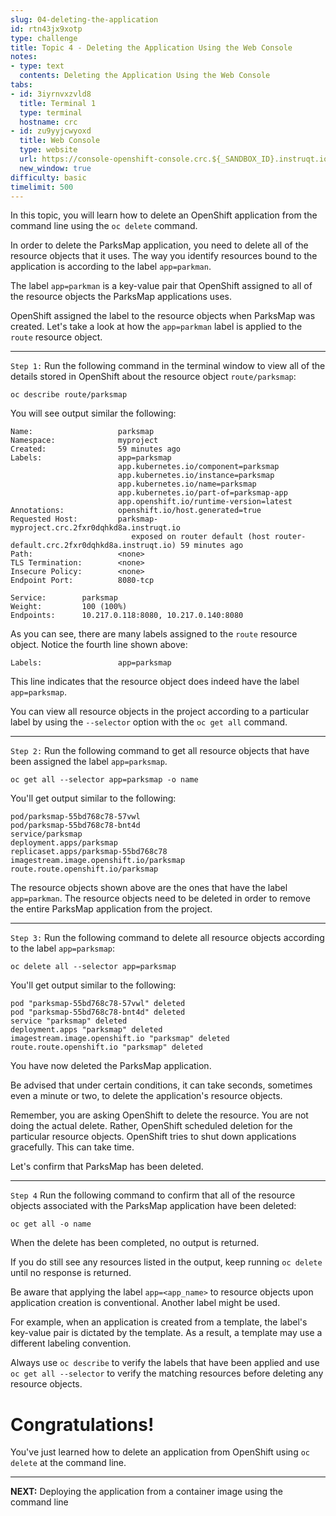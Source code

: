 ```yaml
---
slug: 04-deleting-the-application
id: rtn43jx9xotp
type: challenge
title: Topic 4 - Deleting the Application Using the Web Console
notes:
- type: text
  contents: Deleting the Application Using the Web Console
tabs:
- id: 3iyrnvxzvld8
  title: Terminal 1
  type: terminal
  hostname: crc
- id: zu9yyjcwyoxd
  title: Web Console
  type: website
  url: https://console-openshift-console.crc.${_SANDBOX_ID}.instruqt.io
  new_window: true
difficulty: basic
timelimit: 500
---
```

In this topic, you will learn how to delete an OpenShift application from the command line using the `oc delete` command.

In order to delete the ParksMap application, you need to delete all of the resource objects that it uses. The way you identify resources bound to the application is according to the label `app=parkman`.

The label `app=parkman` is a key-value pair that OpenShift assigned to all of the resource objects the ParksMap applications uses.

OpenShift assigned the label to the resource objects when ParksMap was created. Let's take a look at how the `app=parkman` label is applied to the `route` resource object.

----

`Step 1:` Run the following command in the terminal window to view all of the details stored in OpenShift about the resource object `route/parksmap`:

```
oc describe route/parksmap
```

You will see output similar the following:

```
Name:                   parksmap
Namespace:              myproject
Created:                59 minutes ago
Labels:                 app=parksmap
                        app.kubernetes.io/component=parksmap
                        app.kubernetes.io/instance=parksmap
                        app.kubernetes.io/name=parksmap
                        app.kubernetes.io/part-of=parksmap-app
                        app.openshift.io/runtime-version=latest
Annotations:            openshift.io/host.generated=true
Requested Host:         parksmap-myproject.crc.2fxr0dqhkd8a.instruqt.io
                           exposed on router default (host router-default.crc.2fxr0dqhkd8a.instruqt.io) 59 minutes ago
Path:                   <none>
TLS Termination:        <none>
Insecure Policy:        <none>
Endpoint Port:          8080-tcp

Service:        parksmap
Weight:         100 (100%)
Endpoints:      10.217.0.118:8080, 10.217.0.140:8080
```

As you can see, there are many labels assigned to the `route` resource object. Notice the fourth line shown above:

```
Labels:                 app=parksmap
```

This line indicates that the resource object does indeed have the label `app=parksmap`.

You can view all resource objects in the project according to a particular label by using the `--selector` option with the `oc get all` command.

----

`Step 2:` Run the following command to get all resource objects that have been assigned the label `app=parksmap`.

```
oc get all --selector app=parksmap -o name
```

You'll get output similar to the following:

```
pod/parksmap-55bd768c78-57vwl
pod/parksmap-55bd768c78-bnt4d
service/parksmap
deployment.apps/parksmap
replicaset.apps/parksmap-55bd768c78
imagestream.image.openshift.io/parksmap
route.route.openshift.io/parksmap
```

The resource objects shown above are the ones that have the label `app=parkman`. The resource objects need to be deleted in order to remove the entire ParksMap application from the project.

----

`Step 3:` Run the following command to delete all resource objects according to the label `app=parksmap`:

```
oc delete all --selector app=parksmap
```

You'll get output similar to the following:

```
pod "parksmap-55bd768c78-57vwl" deleted
pod "parksmap-55bd768c78-bnt4d" deleted
service "parksmap" deleted
deployment.apps "parksmap" deleted
imagestream.image.openshift.io "parksmap" deleted
route.route.openshift.io "parksmap" deleted
```

You have now deleted the ParksMap application.

Be advised that under certain conditions, it can take seconds, sometimes even a minute or two, to delete the application's resource objects.

Remember, you are asking OpenShift to delete the resource. You are not doing the actual delete. Rather, OpenShift scheduled deletion for the particular resource objects. OpenShift tries to shut down applications gracefully. This can take time.

Let's confirm that ParksMap has been deleted.

----

`Step 4` Run the following command to confirm that all of the resource objects associated with the ParksMap application have been deleted:

```
oc get all -o name
```

When the delete has been completed, no output is returned.

If you do still see any resources listed in the output, keep running `oc delete` until no response is returned.

Be aware that applying the label `app=<app_name>` to resource objects upon application creation is conventional. Another label might be used.

For example, when an application is created from a template, the label's key-value pair is dictated by the template. As a result, a template may use a different labeling convention.

Always use `oc describe` to verify the labels that have been applied and use `oc get all --selector` to verify the matching resources before deleting any resource objects.

# Congratulations!

You've just learned how to delete an application from OpenShift using `oc delete` at the command line.

----

**NEXT:** Deploying the application from a container image using the command line
